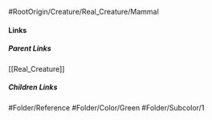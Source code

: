 #RootOrigin/Creature/Real_Creature/Mammal
#### Links
##### Parent Links
[[Real_Creature]]
##### Children Links
#Folder/Reference
#Folder/Color/Green
#Folder/Subcolor/1
